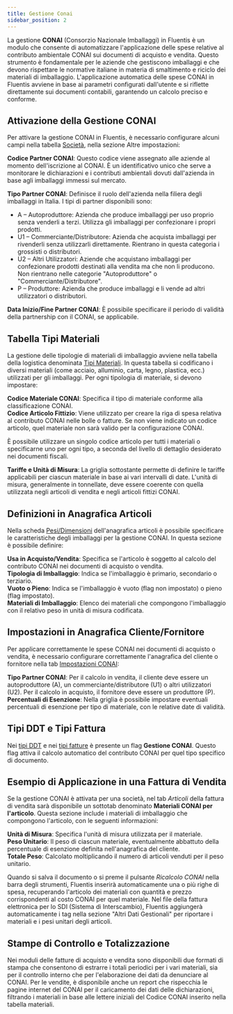 ```yaml
---
title: Gestione Conai
sidebar_position: 2
---
```


La gestione **CONAI** (Consorzio Nazionale Imballaggi) in Fluentis è un modulo che consente di automatizzare l'applicazione delle spese relative al contributo ambientale CONAI sui documenti di acquisto e vendita. Questo strumento è fondamentale per le aziende che gestiscono imballaggi e che devono rispettare le normative italiane in materia di smaltimento e riciclo dei materiali di imballaggio. L'applicazione automatica delle spese CONAI in Fluentis avviene in base ai parametri configurati dall'utente e si riflette direttamente sui documenti contabili, garantendo un calcolo preciso e conforme.

## Attivazione della Gestione CONAI

Per attivare la gestione CONAI in Fluentis, è necessario configurare alcuni campi nella tabella [Società](/docs/configurations/tables/general-settings/company), nella sezione Altre impostazioni:        

**Codice Partner CONAI**: Questo codice viene assegnato alle aziende al momento dell'iscrizione al CONAI. È un identificativo unico che serve a monitorare le dichiarazioni e i contributi ambientali dovuti dall'azienda in base agli imballaggi immessi sul mercato.     

**Tipo Partner CONAI**: Definisce il ruolo dell'azienda nella filiera degli imballaggi in Italia. I tipi di partner disponibili sono:
- A – Autoproduttore: Azienda che produce imballaggi per uso proprio senza venderli a terzi. Utilizza gli imballaggi per confezionare i propri prodotti.
- U1 – Commerciante/Distributore: Azienda che acquista imballaggi per rivenderli senza utilizzarli direttamente. Rientrano in questa categoria i grossisti o distributori.
- U2 – Altri Utilizzatori: Aziende che acquistano imballaggi per confezionare prodotti destinati alla vendita ma che non li producono. Non rientrano nelle categorie "Autoproduttore" o "Commerciante/Distributore".
- P – Produttore: Azienda che produce imballaggi e li vende ad altri utilizzatori o distributori.

**Data Inizio/Fine Partner CONAI**: È possibile specificare il periodo di validità della partnership con il CONAI, se applicabile.

## Tabella Tipi Materiali

La gestione delle tipologie di materiali di imballaggio avviene nella tabella della logistica denominata [Tipi Materiali](/docs/configurations/tables/logistics/material-types). In questa tabella si codificano i diversi materiali (come acciaio, alluminio, carta, legno, plastica, ecc.) utilizzati per gli imballaggi. Per ogni tipologia di materiale, si devono impostare:

**Codice Materiale CONAI**: Specifica il tipo di materiale conforme alla classificazione CONAI.     
**Codice Articolo Fittizio**: Viene utilizzato per creare la riga di spesa relativa al contributo CONAI nelle bolle o fatture. Se non viene indicato un codice articolo, quel materiale non sarà valido per la configurazione CONAI.

È possibile utilizzare un singolo codice articolo per tutti i materiali o specificarne uno per ogni tipo, a seconda del livello di dettaglio desiderato nei documenti fiscali.

**Tariffe e Unità di Misura**: La griglia sottostante permette di definire le tariffe applicabili per ciascun materiale in base ai vari intervalli di date. L'unità di misura, generalmente in tonnellate, deve essere coerente con quella utilizzata negli articoli di vendita e negli articoli fittizi CONAI.

## Definizioni in Anagrafica Articoli

Nella scheda [Pesi/Dimensioni](/docs/erp-home/registers/items/create-new-items/item-registry/weights-dimensions) dell'anagrafica articoli è possibile specificare le caratteristiche degli imballaggi per la gestione CONAI. In questa sezione è possibile definire:

**Usa in Acquisto/Vendita**: Specifica se l'articolo è soggetto al calcolo del contributo CONAI nei documenti di acquisto o vendita.      
**Tipologia di Imballaggio**: Indica se l'imballaggio è primario, secondario o terziario.     
**Vuoto o Pieno**: Indica se l'imballaggio è vuoto (flag non impostato) o pieno (flag impostato).     
**Materiali di Imballaggio**: Elenco dei materiali che compongono l'imballaggio con il relativo peso in unità di misura codificata.         

## Impostazioni in Anagrafica Cliente/Fornitore

Per applicare correttamente le spese CONAI nei documenti di acquisto o vendita, è necessario configurare correttamente l'anagrafica del cliente o fornitore nella tab [Impostazioni CONAI](/docs/erp-home/registers/contacts/create-new-contact/accounting-data/customer-vendors-data/conai):

**Tipo Partner CONAI**: Per il calcolo in vendita, il cliente deve essere un autoproduttore (A), un commerciante/distributore (U1) o altri utilizzatori (U2). Per il calcolo in acquisto, il fornitore deve essere un produttore (P).     
**Percentuali di Esenzione**: Nella griglia è possibile impostare eventuali percentuali di esenzione per tipo di materiale, con le relative date di validità.

## Tipi DDT e Tipi Fattura

Nei [tipi DDT](/docs/configurations/tables/sales/delivery-notes-type) e nei [tipi fatture](/docs/configurations/tables/sales/invoices-type) è presente un flag **Gestione CONAI**. Questo flag attiva il calcolo automatico del contributo CONAI per quel tipo specifico di documento.

## Esempio di Applicazione in una Fattura di Vendita

Se la gestione CONAI è attivata per una società, nel tab *Articoli* della fattura di vendita sarà disponibile un sottotab denominato **Materiali CONAI per l'articolo**. Questa sezione include i materiali di imballaggio che compongono l'articolo, con le seguenti informazioni:         

**Unità di Misura**: Specifica l'unità di misura utilizzata per il materiale.      
**Peso Unitario**: Il peso di ciascun materiale, eventualmente abbattuto della percentuale di esenzione definita nell'anagrafica del cliente.     
**Totale Peso**: Calcolato moltiplicando il numero di articoli venduti per il peso unitario.     

Quando si salva il documento o si preme il pulsante *Ricalcolo CONAI* nella barra degli strumenti, Fluentis inserirà automaticamente una o più righe di spesa, recuperando l'articolo dei materiali con quantità e prezzo corrispondenti al costo CONAI per quel materiale. Nel file della fattura elettronica per lo SDI (Sistema di Interscambio), Fluentis aggiungerà automaticamente i tag nella sezione "Altri Dati Gestionali" per riportare i materiali e i pesi unitari degli articoli.

## Stampe di Controllo e Totalizzazione

Nei moduli delle fatture di acquisto e vendita sono disponibili due formati di stampa che consentono di estrarre i totali periodici per i vari materiali, sia per il controllo interno che per l'elaborazione dei dati da denunciare al CONAI. Per le vendite, è disponibile anche un report che rispecchia le pagine internet del CONAI per il caricamento dei dati delle dichiarazioni, filtrando i materiali in base alle lettere iniziali del Codice CONAI inserito nella tabella materiali.